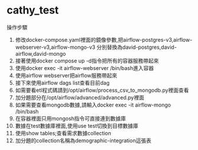 # cathy_test

操作步驟
1. 修改docker-compose.yaml裡面的鏡像參數,把airflow-postgres-v3,airflow-webserver-v3,airflow-mongo-v3
   分別替換為david-postgres,david-airflow,david-mongo
2. 接著使用docker compose up -d指令把所有的容器服務帶起來
3. 使用docker exec -it airflow-webserver /bin/bash進入容器
4. 使用airflow webserver把airflow服務帶起來
5. 接下來使用airflow dags list查看目前dag
6. 如需要看etl程式碼請到/opt/airflow/process_csv_to_mongodb.py裡面查看
7. 加分題部分在/opt/airflow/advanced/advanced.py裡面
8. 如果需要查看mongodb數據,請輸入docker exec -it airflow-mongo /bin/bash
9. 在容器裡面只用mongosh指令可直接連到數據庫
10. 數據在test數據庫裡面,使用use test切換到目標數據庫
11. 使用show tables;查看需求數據collection
12. 加分題的collection名稱為demographic-integration這張表

